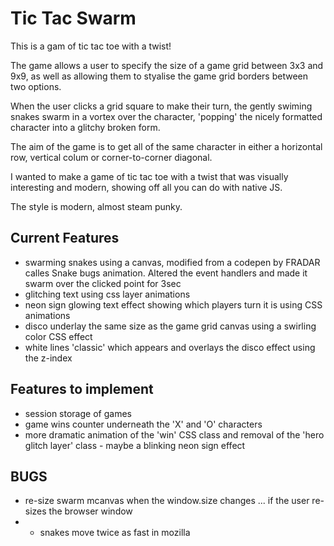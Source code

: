 # Tic Tac Swarm

This is a gam of tic tac toe with a twist! 

The game allows a user to specify the size of a game grid between 3x3 and 9x9, as well as allowing them to styalise the game grid borders between two options.

When the user clicks a grid square to make their turn, the gently swiming snakes swarm in a vortex over the character, 'popping' the nicely formatted character into a glitchy broken form.

The aim of the game is to get all of the same character in either a horizontal row, vertical colum or corner-to-corner diagonal.

I wanted to make a game of tic tac toe with a twist that was visually interesting and modern, showing off all you can do with native JS.

The style is modern, almost steam punky.

## Current Features

- swarming snakes using a canvas, modified from a codepen by FRADAR calles Snake bugs animation.  Altered the event handlers and made it swarm over the clicked point for 3sec
- glitching text using css layer animations
- neon sign glowing text effect showing which players turn it is using CSS animations
- disco underlay the same size as the game grid canvas using a swirling color CSS effect
- white lines 'classic' which appears and overlays the disco effect using the z-index

## Features to implement

- session storage of games
- game wins counter underneath the 'X' and 'O' characters
- more dramatic animation of the 'win' CSS class and removal of the 'hero glitch layer' class - maybe a blinking neon sign effect

## BUGS

- re-size swarm mcanvas when the window.size changes ... if the user re-sizes the browser window
- - snakes move twice as fast in mozilla
